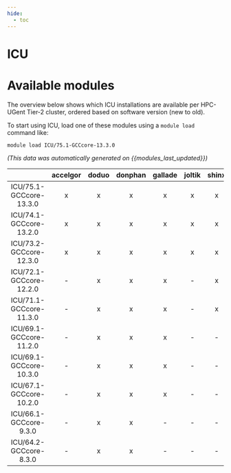 ```yaml
---
hide:
  - toc
---
```


ICU
===

# Available modules


The overview below shows which ICU installations are available per HPC-UGent Tier-2 cluster, ordered based on software version (new to old).

To start using ICU, load one of these modules using a `module load` command like:

```shell
module load ICU/75.1-GCCcore-13.3.0
```

*(This data was automatically generated on {{modules_last_updated}})*  

| |accelgor|doduo|donphan|gallade|joltik|shinx|
| :---: | :---: | :---: | :---: | :---: | :---: | :---: |
|ICU/75.1-GCCcore-13.3.0|x|x|x|x|x|x|
|ICU/74.1-GCCcore-13.2.0|x|x|x|x|x|x|
|ICU/73.2-GCCcore-12.3.0|x|x|x|x|x|x|
|ICU/72.1-GCCcore-12.2.0|-|x|x|x|-|x|
|ICU/71.1-GCCcore-11.3.0|-|x|x|x|-|x|
|ICU/69.1-GCCcore-11.2.0|-|x|x|x|-|-|
|ICU/69.1-GCCcore-10.3.0|-|x|x|x|-|-|
|ICU/67.1-GCCcore-10.2.0|-|x|x|x|-|-|
|ICU/66.1-GCCcore-9.3.0|-|x|x|-|-|-|
|ICU/64.2-GCCcore-8.3.0|-|x|x|-|-|-|
